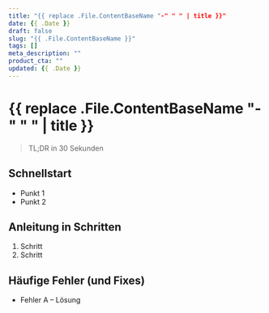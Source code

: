 ```yaml
---
title: "{{ replace .File.ContentBaseName "-" " " | title }}"
date: {{ .Date }}
draft: false
slug: "{{ .File.ContentBaseName }}"
tags: []
meta_description: ""
product_cta: ""
updated: {{ .Date }}
---
```


# {{ replace .File.ContentBaseName "-" " " | title }}

> TL;DR in 30 Sekunden

## Schnellstart
- Punkt 1
- Punkt 2

## Anleitung in Schritten
1. Schritt
2. Schritt

## Häufige Fehler (und Fixes)
- Fehler A – Lösung
